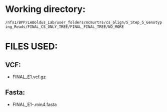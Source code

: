 # Working directory:

` /nfs1/BPP/LeBoldus_Lab/user_folders/mcmurtrs/cs_align/5_Step_5_Genotyping_Reads/FINAL_CS_ONLY_TREE/FINAL_FINAL_TREE/NO_MORE `

# FILES USED:

## VCF:
- FINAL_E1.vcf.gz

## Fasta:
- FINAL_E1-.min4.fasta
